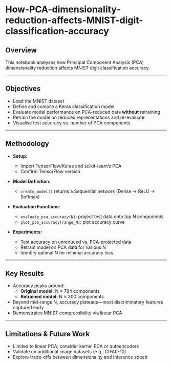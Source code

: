 # How-PCA-dimensionality-reduction-affects-MNIST-digit-classification-accuracy

## **Overview**
This notebook analyses how Principal Component Analysis (PCA) dimensionality reduction affects MNIST digit classification accuracy.

---

## **Objectives**
- Load the MNIST dataset  
- Define and compile a Keras classification model  
- Evaluate model performance on PCA-reduced data **without** retraining  
- Retrain the model on reduced representations and re-evaluate  
- Visualise test accuracy vs. number of PCA components

---

## **Methodology**
- **Setup:**  
  - Import TensorFlow/Keras and scikit-learn’s PCA  
  - Confirm TensorFlow version  

- **Model Definition:**  
  - `create_model()` returns a Sequential network (Dense → ReLU → Softmax)  

- **Evaluation Functions:**  
  - `evaluate_pca_accuracy(N)`: project test data onto top N components  
  - `plot_pca_accuracy(range_N)`: plot accuracy curve  

- **Experiments:**  
  - Test accuracy on unreduced vs. PCA-projected data  
  - Retrain model on PCA data for various N  
  - Identify optimal N for minimal accuracy loss

---

## **Key Results**
- Accuracy peaks around:  
  - **Original model:** N = 784 components  
  - **Retrained model:** N ≈ 300 components  
- Beyond mid-range N, accuracy plateaus—most discriminatory features captured early  
- Demonstrates MNIST compressibility via linear PCA

---

## **Limitations & Future Work**
- Limited to linear PCA; consider kernel PCA or autoencoders  
- Validate on additional image datasets (e.g., CIFAR-10)  
- Explore trade-offs between dimensionality and inference speed

